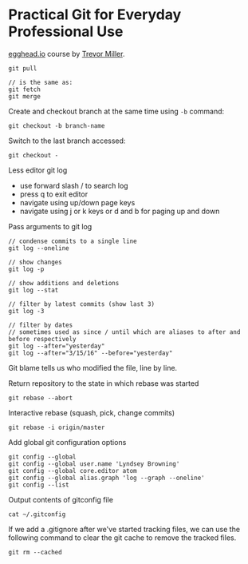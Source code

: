 # Practical Git for Everyday Professional Use

[egghead.io](https://egghead.io) course by [Trevor Miller](https://egghead.io/instructors/trevor-miller).

```
git pull

// is the same as:
git fetch
git merge
```

Create and checkout branch at the same time using ```-b``` command:

```
git checkout -b branch-name
```

Switch to the last branch accessed:

```
git checkout -
```

Less editor git log

- use forward slash / to search log
- press q to exit editor
- navigate using up/down page keys
- navigate using j or k keys or d and b for paging up and down

Pass arguments to git log

```
// condense commits to a single line
git log --oneline

// show changes
git log -p

// show additions and deletions
git log --stat

// filter by latest commits (show last 3)
git log -3

// filter by dates
// sometimes used as since / until which are aliases to after and before respectively
git log --after="yesterday"
git log --after="3/15/16" --before="yesterday"
```

Git blame <filename> tells us who modified the file, line by line.

Return repository to the state in which rebase was started

```
git rebase --abort
```

Interactive rebase (squash, pick, change commits)

```
git rebase -i origin/master
```

Add global git configuration options

```
git config --global
git config --global user.name 'Lyndsey Browning'
git config --global core.editor atom
git config --global alias.graph 'log --graph --oneline'
git config --list
```

Output contents of gitconfig file

```
cat ~/.gitconfig
```

If we add a .gitignore after we've started tracking files, we can use the following command to clear the git cache to remove the tracked files.

```
git rm --cached
```
